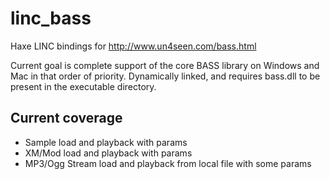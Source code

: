 # linc_bass

Haxe LINC bindings for http://www.un4seen.com/bass.html

Current goal is complete support of the core BASS library on Windows and Mac in that order of priority.
Dynamically linked, and requires bass.dll to be present in the executable directory.

## Current coverage

- Sample load and playback with params
- XM/Mod load and playback with params
- MP3/Ogg Stream load and playback from local file with some params